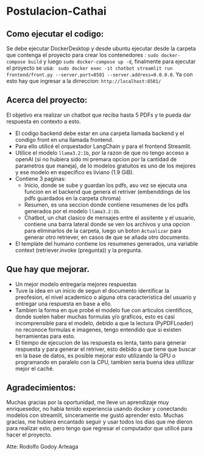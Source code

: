 # Postulacion-Cathai
## Como ejecutar el codigo:
Se debe ejecutar DockerDesktop y desde ubuntu ejecutar desde la carpeta que contenga el proyecto para crear los contenedores : `sudo docker-compose build` y luego `sudo docker-compose up -d`, finalmente para ejecutar el proyecto se usa: ` sudo docker exec -it chatbot streamlit run frontend/front.py --server.port=8501 --server.address=0.0.0.0`.
Ya con esto hay que ingresar a la dirreccion: `http://localhost:8501/`

## Acerca del proyecto:
El objetivo era realizar un chatbot que reciba hasta 5 PDFs y te pueda dar respuesta en contexto a esto.
- El codigo backend debe estar en una carpeta llamada backend y el condigo front en una llamada frontend.
- Para ello utilicé el orquestador LangChain y para el frontend Streamlit.
- Utilice el modelo `llama3.2:1b`, por la razon de que no tengo acceso a openAI (si no hubiera sido mi premara opcion por la cantidad de parametros que maneja), de lo modelos gratuitos es uno de los mejores y ese   modelo en especifico es liviano (1.9 GiB).
- Contiene 3 paginas:
  - Inicio, donde se sube y guardan los pdfs, asu vez se ejecuta una funcion en el backend que genera el retriver (embenddings de los pdfs guardados en la carpeta chroma)
  - Resumen, es una seccion donde contiene resumenes de los pdfs generados por el modelo `llama3.2:1b`.
  - Chatbot, un chat clasico de mensajes entre el assitente y el usuario, contiene una barra lateral donde se ven los archivos y una opcion para eliminarlos de la carpeta, luego un boton `Actualizar` para generar otro retriever, en casos de que se añada otro documento.
- El template del humano contiene los resumenes generados, una variable context (retriever.invoke (pregunta)) y la pregunta.

## Que hay que mejorar.
- Un mejor modelo entregaria mejores respuestas
- Tuve la idea en un inicio de segun el documento identificar la preofesion, el nivel academico o  alguna otra caracteristica del usuario y entregar una respuesta en base a ello.
- Tambien la forma en que probé el modelo fue con articulos cientificos, donde suelen haber muchas formulas y/o graficos, esto es casi incomprensible para el modelo, debido a que la lectura (PyPDFLoader) no reconoce formulas e imagenes, tengo entendido que si existen herramientas para esto.
- El tiempo de ejecucion de las respuesta es lenta, tanto para generar respuesta y para generar el retriver, esto debido a que tiene que buscar en la base de datos, es posible mejorar esto utilizando la GPU o programando en paralelo con la CPU, tambien seria buena idea utillizar mejor el caché.

## Agradecimientos:
Muchas gracias por la oportunidad, me lleve un aprendizaje muy enriquesedor, no habia tenido experiencia usando docker y conectando modelos con streamlit, sinceramente me gustó aprender esto. Muchas gracias, me hubiera encantado seguir y usar todos los dias que me dieron para realizar esto, pero tengo que regresar el computador que utilicé para hacer el proyecto.

Atte: Rodolfo Godoy Arteaga
